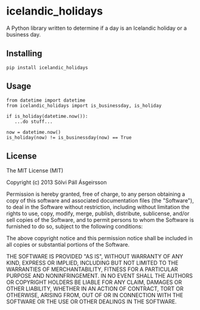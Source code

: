 # icelandic_holidays

A Python library written to determine if a day is an Icelandic holiday or a business day.

## Installing
```
pip install icelandic_holidays
```

## Usage

```
from datetime import datetime
from icelandic_holidays import is_businessday, is_holiday

if is_holiday(datetime.now()):
   ...do stuff...

now = datetime.now()
is_holiday(now) != is_businessday(now) == True
```

## License

The MIT License (MIT)

Copyright (c) 2013 Sölvi Páll Ásgeirsson

Permission is hereby granted, free of charge, to any person obtaining a copy
of this software and associated documentation files (the "Software"), to deal
in the Software without restriction, including without limitation the rights
to use, copy, modify, merge, publish, distribute, sublicense, and/or sell
copies of the Software, and to permit persons to whom the Software is
furnished to do so, subject to the following conditions:

The above copyright notice and this permission notice shall be included in
all copies or substantial portions of the Software.

THE SOFTWARE IS PROVIDED "AS IS", WITHOUT WARRANTY OF ANY KIND, EXPRESS OR
IMPLIED, INCLUDING BUT NOT LIMITED TO THE WARRANTIES OF MERCHANTABILITY,
FITNESS FOR A PARTICULAR PURPOSE AND NONINFRINGEMENT. IN NO EVENT SHALL THE
AUTHORS OR COPYRIGHT HOLDERS BE LIABLE FOR ANY CLAIM, DAMAGES OR OTHER
LIABILITY, WHETHER IN AN ACTION OF CONTRACT, TORT OR OTHERWISE, ARISING FROM,
OUT OF OR IN CONNECTION WITH THE SOFTWARE OR THE USE OR OTHER DEALINGS IN
THE SOFTWARE.
